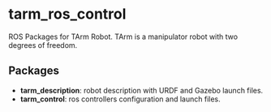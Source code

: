 # tarm_ros_control
ROS Packages for TArm Robot. TArm is a manipulator robot with two degrees of freedom.


## Packages
- **tarm_description**: robot description with URDF and Gazebo launch files.
- **tarm_control**: ros controllers configuration and launch files.